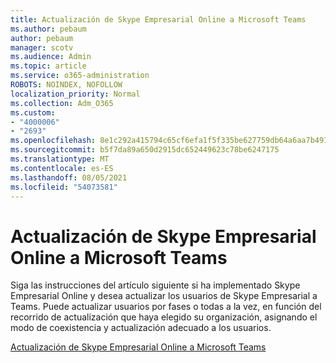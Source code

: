 ```yaml
---
title: Actualización de Skype Empresarial Online a Microsoft Teams
ms.author: pebaum
author: pebaum
manager: scotv
ms.audience: Admin
ms.topic: article
ms.service: o365-administration
ROBOTS: NOINDEX, NOFOLLOW
localization_priority: Normal
ms.collection: Adm_O365
ms.custom:
- "4000006"
- "2693"
ms.openlocfilehash: 8e1c292a415794c65cf6efa1f5f335be627759db64a6aa7b4918f05436502fd0
ms.sourcegitcommit: b5f7da89a650d2915dc652449623c78be6247175
ms.translationtype: MT
ms.contentlocale: es-ES
ms.lasthandoff: 08/05/2021
ms.locfileid: "54073581"
---
```

# <a name="upgrade-from-skype-for-business-online-to-teams"></a>Actualización de Skype Empresarial Online a Microsoft Teams  

Siga las instrucciones del artículo siguiente si ha implementado Skype Empresarial Online y desea actualizar los usuarios de Skype Empresarial a Teams. Puede actualizar usuarios por fases o todas a la vez, en función del recorrido de actualización que haya elegido su organización, asignando el modo de coexistencia y actualización adecuado a los usuarios.

[Actualización de Skype Empresarial Online a Microsoft Teams](https://docs.microsoft.com/MicrosoftTeams/upgrade-to-teams-execute-skypeforbusinessonline) 